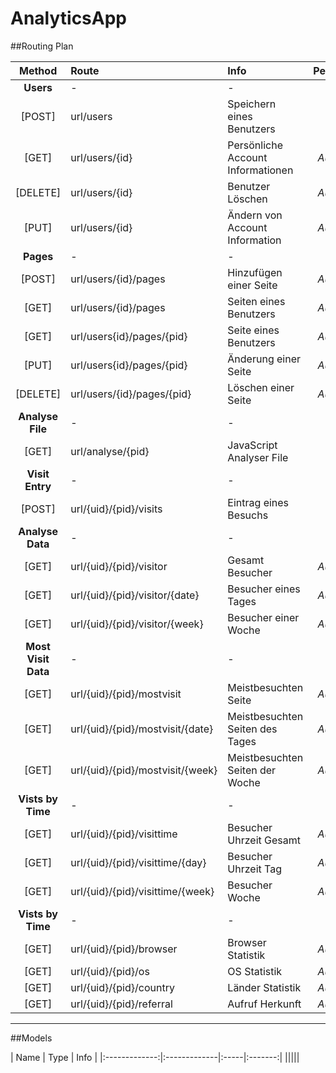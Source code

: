 # AnalyticsApp

##Routing Plan

| Method        | Route           | Info  |Permission|
|:-------------:|:-------------|:-----|:-------:|
|__Users__|-|-|-|
|[POST]| url/users |Speichern eines Benutzers |_Public_|
|[GET]| url/users/{id}|Persönliche Account Informationen|_Authorize_|
|[DELETE]|url/users/{id}|Benutzer Löschen|_Authorize_|
|[PUT]|url/users/{id}|Ändern von Account Information|_Authorize_|
|__Pages__|-|-|-|
|[POST]|url/users/{id}/pages|Hinzufügen einer Seite|_Authorize_|
|[GET]|url/users/{id}/pages|Seiten eines Benutzers|_Authorize_|
|[GET]|url/users{id}/pages/{pid}|Seite eines Benutzers|_Authorize_|
|[PUT]|url/users{id}/pages/{pid}|Änderung einer Seite|_Authorize_|
|[DELETE]|url/users/{id}/pages/{pid}|Löschen einer Seite|_Authorize_|
|__Analyse File__|-|-|-|
|[GET]|url/analyse/{pid}|JavaScript Analyser File|_Public_|
|__Visit Entry__|-|-|-|
|[POST]|url/{uid}/{pid}/visits|Eintrag eines Besuchs|_Public_|
|__Analyse Data__|-|-|-|
|[GET]|url/{uid}/{pid}/visitor|Gesamt Besucher|_Authorize_|
|[GET]|url/{uid}/{pid}/visitor/{date}|Besucher eines Tages|_Authorize_|
|[GET]|url/{uid}/{pid}/visitor/{week}|Besucher einer Woche|_Authorize_|
|__Most Visit Data__|-|-|-|
|[GET]|url/{uid}/{pid}/mostvisit|Meistbesuchten Seite|_Authorize_|
|[GET]|url/{uid}/{pid}/mostvisit/{date}|Meistbesuchten Seiten des Tages|_Authorize_|
|[GET]|url/{uid}/{pid}/mostvisit/{week}|Meistbesuchten Seiten der Woche|_Authorize_|
|__Vists by Time__|-|-|-|
|[GET]|url/{uid}/{pid}/visittime|Besucher Uhrzeit Gesamt|_Authorize_|
|[GET]|url/{uid}/{pid}/visittime/{day}|Besucher Uhrzeit Tag|_Authorize_|
|[GET]|url/{uid}/{pid}/visittime/{week}|Besucher Woche|_Authorize_|
|__Vists by Time__|-|-|-|
|[GET]|url/{uid}/{pid}/browser|Browser Statistik|_Authorize_|
|[GET]|url/{uid}/{pid}/os|OS Statistik|_Authorize_|
|[GET]|url/{uid}/{pid}/country|Länder Statistik|_Authorize_|
|[GET]|url/{uid}/{pid}/referral|Aufruf Herkunft|_Authorize_|
____
##Models

| Name        | Type           | Info  |
|:-------------:|:-------------|:-----|:-------:|
|||||
